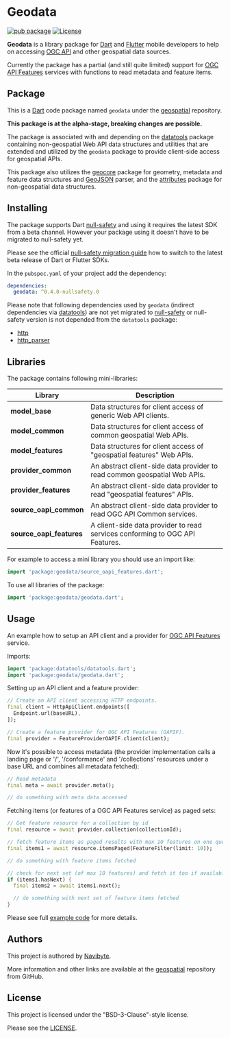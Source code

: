 # Geodata

[![pub package](https://img.shields.io/pub/v/geodata.svg)](https://pub.dev/packages/geodata) [![License](https://img.shields.io/badge/License-BSD%203--Clause-blue.svg)](https://opensource.org/licenses/BSD-3-Clause)

**Geodata** is a library package for [Dart](https://dart.dev/) and 
[Flutter](https://flutter.dev/) mobile developers to help on accessing 
[OGC API](https://ogcapi.ogc.org/) and other geospatial data sources. 

Currently the package has a partial (and still quite limited) support for 
[OGC API Features](https://ogcapi.ogc.org/features/) services with functions
to read metadata and feature items.

## Package

This is a [Dart](https://dart.dev/) code package named `geodata` under the 
[geospatial](https://github.com/navibyte/geospatial) repository. 

**This package is at the alpha-stage, breaking changes are possible.** 

The package is associated with and depending on the
[datatools](https://pub.dev/packages/datatools) package containing 
non-geospatial Web API data structures and utilities that are extended
and utilized by the `geodata` package to provide client-side access for
geospatial APIs. 

This package also utilizes the [geocore](https://pub.dev/packages/geocore) 
package for geometry, metadata and feature data structures and 
[GeoJSON](https://geojson.org/) parser, and the 
[attributes](https://pub.dev/packages/attributes) package for non-geospatial
data structures. 

## Installing

The package supports Dart [null-safety](https://dart.dev/null-safety) and 
using it requires the latest SDK from a beta channel. However your package using
it doesn't have to be migrated to null-safety yet.    

Please see the official 
[null-safety migration guide](https://dart.dev/null-safety/migration-guide)
how to switch to the latest beta release of Dart or Flutter SDKs.

In the `pubspec.yaml` of your project add the dependency:

```yaml
dependencies:
  geodata: ^0.4.0-nullsafety.0  
```

Please note that following dependencies used by `geodata` (indirect dependencies
via [datatools](https://pub.dev/packages/datatools)) are not yet migrated
to [null-safety](https://dart.dev/null-safety) or null-safety version is not
depended from the `datatools` package: 

* [http](https://pub.dev/packages/http)
* [http_parser](https://pub.dev/packages/http_parser)

## Libraries

The package contains following mini-libraries:

Library                  | Description 
------------------------ | -----------
**model_base**           | Data structures for client access of generic Web API clients.
**model_common**         | Data structures for client access of common geospatial Web APIs.
**model_features**       | Data structures for client access of "geospatial features" Web APIs.
**provider_common**      | An abstract client-side data provider to read common geospatial Web APIs.
**provider_features**    | An abstract client-side data provider to read "geospatial features" APIs.
**source_oapi_common**   | An abstract client-side data provider to read OGC API Common services.
**source_oapi_features** | A client-side data provider to read services conforming to OGC API Features.

For example to access a mini library you should use an import like:

```dart
import 'package:geodata/source_oapi_features.dart';
```

To use all libraries of the package:

```dart
import 'package:geodata/geodata.dart';
```

## Usage

An example how to setup an API client and a provider for 
[OGC API Features](https://ogcapi.ogc.org/features/) service.

Imports:

```dart
import 'package:datatools/datatools.dart';
import 'package:geodata/geodata.dart';
```

Setting up an API client and a feature provider:

```dart
// Create an API client accessing HTTP endpoints.
final client = HttpApiClient.endpoints([
  Endpoint.url(baseURL),
]);

// Create a feature provider for OGC API Features (OAPIF).
final provider = FeatureProviderOAPIF.client(client);
```

Now it's possible to access metadata (the provider implementation calls 
a landing page or '/', '/conformance' and '/collections' resources under a
base URL and combines all metadata fetched):

```dart
// Read metadata 
final meta = await provider.meta();

// do something with meta data accessed
```

Fetching items (or features of a OGC API Features service) as paged sets:

```dart
// Get feature resource for a collection by id
final resource = await provider.collection(collectionId);

// fetch feature items as paged results with max 10 features on one query
final items1 = await resource.itemsPaged(FeatureFilter(limit: 10));

// do something with feature items fetched

// check for next set (of max 10 features) and fetch it too if available
if (items1.hasNext) {
  final items2 = await items1.next();

  // do something with next set of feature items fetched
}
```

Please see full [example code](example/geodata_example.dart) for more details.

## Authors

This project is authored by [Navibyte](https://navibyte.com).

More information and other links are available at the
[geospatial](https://github.com/navibyte/geospatial) repository from GitHub. 

## License

This project is licensed under the "BSD-3-Clause"-style license.

Please see the 
[LICENSE](https://github.com/navibyte/geospatial/blob/main/LICENSE).

